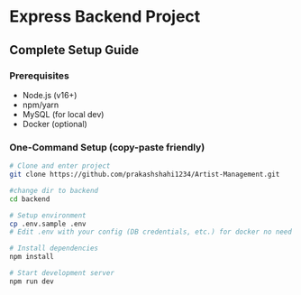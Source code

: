 # Express Backend Project

## Complete Setup Guide

### Prerequisites
- Node.js (v16+)
- npm/yarn
- MySQL (for local dev)
- Docker (optional)

### One-Command Setup (copy-paste friendly)
```bash
# Clone and enter project
git clone https://github.com/prakashshahi1234/Artist-Management.git

#change dir to backend
cd backend

# Setup environment
cp .env.sample .env
# Edit .env with your config (DB credentials, etc.) for docker no need to change.

# Install dependencies
npm install

# Start development server
npm run dev

